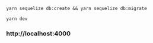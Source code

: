 ```
yarn sequelize db:create && yarn sequelize db:migrate
```

```
yarn dev
```

### http://localhost:4000
